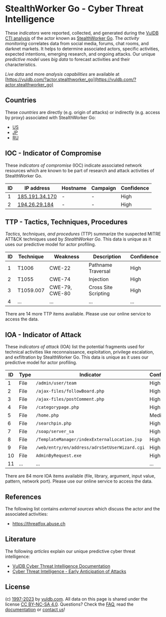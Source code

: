 # StealthWorker Go - Cyber Threat Intelligence

These _indicators_ were reported, collected, and generated during the [VulDB CTI analysis](https://vuldb.com/?kb.cti) of the actor known as [StealthWorker Go](https://vuldb.com/?actor.stealthworker_go). The _activity monitoring_ correlates data from social media, forums, chat rooms, and darknet markets. It helps to determine associated actors, specific activities, expected intentions, emerging research, and ongoing attacks. Our unique _predictive model_ uses _big data_ to forecast activities and their characteristics.

_Live data_ and more _analysis capabilities_ are available at [https://vuldb.com/?actor.stealthworker_go](https://vuldb.com/?actor.stealthworker_go)

## Countries

These _countries_ are directly (e.g. origin of attacks) or indirectly (e.g. access by proxy) associated with StealthWorker Go:

* [US](https://vuldb.com/?country.us)
* [JP](https://vuldb.com/?country.jp)
* [RU](https://vuldb.com/?country.ru)

## IOC - Indicator of Compromise

These _indicators of compromise_ (IOC) indicate associated network resources which are known to be part of research and attack activities of StealthWorker Go.

ID | IP address | Hostname | Campaign | Confidence
-- | ---------- | -------- | -------- | ----------
1 | [185.191.34.170](https://vuldb.com/?ip.185.191.34.170) | - | - | High
2 | [194.26.29.184](https://vuldb.com/?ip.194.26.29.184) | - | - | High

## TTP - Tactics, Techniques, Procedures

_Tactics, techniques, and procedures_ (TTP) summarize the suspected MITRE ATT&CK techniques used by _StealthWorker Go_. This data is unique as it uses our predictive model for actor profiling.

ID | Technique | Weakness | Description | Confidence
-- | --------- | -------- | ----------- | ----------
1 | T1006 | CWE-22 | Pathname Traversal | High
2 | T1055 | CWE-74 | Injection | High
3 | T1059.007 | CWE-79, CWE-80 | Cross Site Scripting | High
4 | ... | ... | ... | ...

There are 14 more TTP items available. Please use our online service to access the data.

## IOA - Indicator of Attack

These _indicators of attack_ (IOA) list the potential fragments used for technical activities like reconnaissance, exploitation, privilege escalation, and exfiltration by StealthWorker Go. This data is unique as it uses our predictive model for actor profiling.

ID | Type | Indicator | Confidence
-- | ---- | --------- | ----------
1 | File | `/admin/user/team` | High
2 | File | `/ajax-files/followBoard.php` | High
3 | File | `/ajax-files/postComment.php` | High
4 | File | `/categorypage.php` | High
5 | File | `/home.php` | Medium
6 | File | `/searchpin.php` | High
7 | File | `/soap/server_sa` | High
8 | File | `/TemplateManager/indexExternalLocation.jsp` | High
9 | File | `/web/entry/en/address/adrsSetUserWizard.cgi` | High
10 | File | `AdminByRequest.exe` | High
11 | ... | ... | ...

There are 84 more IOA items available (file, library, argument, input value, pattern, network port). Please use our online service to access the data.

## References

The following list contains _external sources_ which discuss the actor and the associated activities:

* https://threatfox.abuse.ch

## Literature

The following _articles_ explain our unique predictive cyber threat intelligence:

* [VulDB Cyber Threat Intelligence Documentation](https://vuldb.com/?kb.cti)
* [Cyber Threat Intelligence - Early Anticipation of Attacks](https://www.scip.ch/en/?labs.20201022)

## License

(c) [1997-2023](https://vuldb.com/?kb.changelog) by [vuldb.com](https://vuldb.com/?kb.about). All data on this page is shared under the license [CC BY-NC-SA 4.0](https://creativecommons.org/licenses/by-nc-sa/4.0/). Questions? Check the [FAQ](https://vuldb.com/?kb.faq), read the [documentation](https://vuldb.com/?kb) or [contact us](https://vuldb.com/?contact)!
